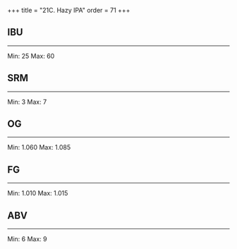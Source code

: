 +++
title = "21C. Hazy IPA"
order = 71
+++
## IBU
******
Min: 25
Max: 60
## SRM
******
Min: 3
Max: 7
## OG
******
Min: 1.060
Max: 1.085
## FG
******
Min: 1.010
Max: 1.015
## ABV
******
Min: 6
Max: 9
